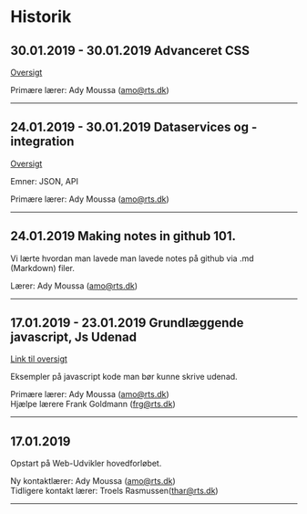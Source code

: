 # Historik

## 30.01.2019 - 30.01.2019 **Advanceret CSS**
[Oversigt](https://github.com/StewyEarth/noter-daniel/blob/master/02-dataservices/03-oversigt.md)

Primære lærer: Ady Moussa (amo@rts.dk)
___

## 24.01.2019 - 30.01.2019 **Dataservices og -integration**

[Oversigt](https://github.com/StewyEarth/noter-daniel/blob/master/02-dataservices/02-oversigt.md)

Emner: JSON, API

Primære lærer: Ady Moussa (amo@rts.dk)
___
## 24.01.2019 **Making notes in github 101.**

Vi lærte hvordan man lavede man lavede notes på github via .md (Markdown) filer.

Lærer: Ady Moussa (amo@rts.dk)
___
## 17.01.2019 - 23.01.2019 **Grundlæggende javascript, Js Udenad**

[Link til oversigt](https://github.com/StewyEarth/noter-daniel/blob/master/01-js-udenad/01-js-udenad-oversigt.md)

Eksempler på javascript kode man bør kunne skrive udenad. 

Primære lærer: Ady Moussa (amo@rts.dk)<br>
Hjælpe lærere Frank Goldmann (frg@rts.dk)
___
## 17.01.2019 
Opstart på Web-Udvikler hovedforløbet.

Ny kontaktlærer: Ady Moussa (amo@rts.dk)<br>
Tidligere kontakt lærer: Troels Rasmussen(thar@rts.dk)
___